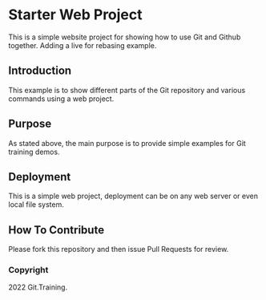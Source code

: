 # Starter Web Project

This is a simple website project for
showing how to use Git and Github together.
Adding a live for rebasing example.

## Introduction

This example is to show different parts
of the Git repository and various commands
using a web project.

## Purpose

As stated above, the main purpose is to
provide simple examples for Git training
demos.

## Deployment

This is a simple web project, deployment
can be on any web server or even local
file system.

## How To Contribute

Please fork this repository and then issue
Pull Requests for review.

### Copyright

2022 Git.Training.
